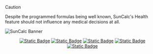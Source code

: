 <!-- Disclaimer -->
>[!CAUTION]
>Despite the programmed formulas being well known, SunCalc's Health feature should not influence any medical decisions at all.

<!-- Banner -->
![SunCalc Banner](https://github.com/user-attachments/assets/ea8263de-f494-4e47-8f76-41481ef2ad26)



<!-- Documentation -->
<div align="center">
  <a href="https://discord.gg/h4gZaq4D7A" target="_blank"><img alt="Static Badge" src="https://img.shields.io/badge/DISCORD-SunCalc?style=for-the-badge&logo=discord&logoColor=%23ffffff&color=%235865F2"></a>
  <a href="Documentation/FAQ.md" target="_blank"><img alt="Static Badge" src="https://img.shields.io/badge/FAQ-SunCalc?style=for-the-badge&logo=github&logoColor=%23ffffff&color=%23fa6900"></a>
  <a href="Documentation/Games.md" target="_blank"><img alt="Static Badge" src="https://img.shields.io/badge/GAMES-SunCalc?style=for-the-badge&logo=github&logoColor=%23ffffff&color=%23fa6900"></a>
  <a href="Documentation/Health.md" target="_blank"><img alt="Static Badge" src="https://img.shields.io/badge/Health-SunCalc?style=for-the-badge&logo=github&logoColor=%23ffffff&color=%23fa6900"></a>
  <a href="Documentation/Math.md" target="_blank"><img alt="Static Badge" src="https://img.shields.io/badge/Math-SunCalc?style=for-the-badge&logo=github&logoColor=%23ffffff&color=%23fa6900"></a>
</div>
